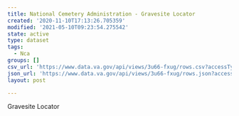 ```yaml
---
title: National Cemetery Administration - Gravesite Locator
created: '2020-11-10T17:13:26.705359'
modified: '2021-05-10T09:23:54.275542'
state: active
type: dataset
tags:
  - Nca
groups: []
csv_url: 'https://www.data.va.gov/api/views/3u66-fxug/rows.csv?accessType=DOWNLOAD'
json_url: 'https://www.data.va.gov/api/views/3u66-fxug/rows.json?accessType=DOWNLOAD'
layout: post

---
```

Gravesite Locator
